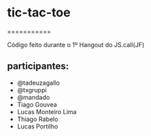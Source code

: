 # tic-tac-toe
===========

Código feito durante o 1º Hangout do JS.call(JF)

## participantes:

* @tadeuzagallo
* @txgruppi
* @mandado
* Tiago Gouvea
* Lucas Monteiro Lima
* Thiago Rabelo
* Lucas Portilho
